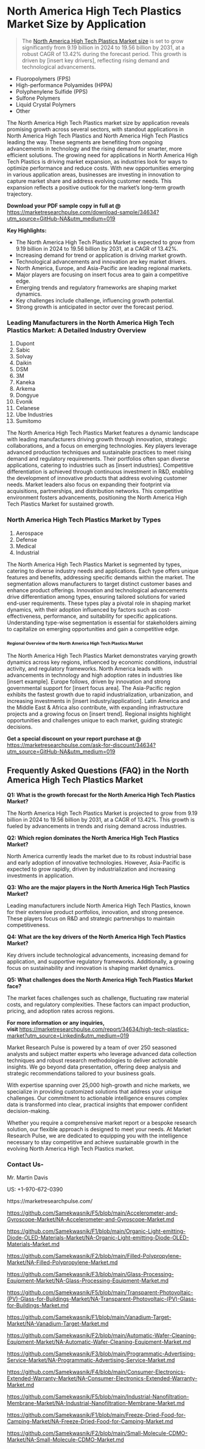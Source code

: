 <h1>North America High Tech Plastics Market&nbsp;Size by Application</h1><blockquote><p>The <a href="https://marketresearchpulse.com/download-sample/34634?utm_source=GitHub-NA&amp;utm_medium=019">North America High Tech Plastics Market size</a> is set to grow significantly from 9.19 billion in 2024 to 19.56 billion by 2031, at a robust CAGR of 13.42% during the forecast period. This growth is driven by [insert key drivers], reflecting rising demand and technological advancements.</p></blockquote><ul><li>Fluoropolymers (FPS)<li> High-performance Polyamides (HPPA)<li> Polyphenylene Sulfide (PPS)<li> Sulfone Polymers<li> Liquid Crystal Polymers<li> Other</li></ul><p>The North America High Tech Plastics market size by application reveals promising growth across several sectors, with standout applications in North America High Tech Plastics and North America High Tech Plastics leading the way. These segments are benefiting from ongoing advancements in technology and the rising demand for smarter, more efficient solutions. The growing need for applications in North America High Tech Plastics is driving market expansion, as industries look for ways to optimize performance and reduce costs. With new opportunities emerging in various application areas, businesses are investing in innovation to capture market share and address evolving customer needs. This expansion reflects a positive outlook for the market’s long-term growth trajectory.</p><p><strong>Download your PDF sample copy in full at @ </strong><a href="https://marketresearchpulse.com/download-sample/34634?utm_source=GitHub-NA&amp;utm_medium=019">https://marketresearchpulse.com/download-sample/34634?utm_source=GitHub-NA&amp;utm_medium=019</a></p><p><strong>Key Highlights: </strong></p><ul><li>The North America High Tech Plastics Market is expected to grow from 9.19 billion in 2024 to 19.56 billion by 2031, at a CAGR of 13.42%.</li><li>Increasing demand for trend or application is driving market growth.</li><li>Technological advancements and innovation are key market drivers.</li><li>North America, Europe, and Asia-Pacific are leading regional markets.</li><li>Major players are focusing on insert focus area to gain a competitive edge.</li><li>Emerging trends and regulatory frameworks are shaping market dynamics.</li><li>Key challenges include challenge, influencing growth potential.</li><li>Strong growth is anticipated in sector over the forecast period.</li></ul><h3>Leading Manufacturers in the North America High Tech Plastics Market: A Detailed Industry Overview</h3><ol><li>Dupont</li><li>Sabic</li><li>Solvay</li><li>Daikin</li><li>DSM</li><li>3M</li><li>Kaneka</li><li>Arkema</li><li>Dongyue</li><li>Evonik</li><li>Celanese</li><li>Ube Industries</li><li>Sumitomo</li></ol><div class="flex max-w-full flex-col flex-grow"><div class="min-h-8 text-message flex w-full flex-col items-end gap-2 whitespace-normal break-words [.text-message+&amp;]:mt-5" dir="auto" data-message-author-role="assistant" data-message-id="fd8432e4-4910-450d-b182-61b7bfb0a01f" data-message-model-slug="gpt-4o"><div class="flex w-full flex-col gap-1 empty:hidden first:pt-[3px]"><div class="markdown prose w-full break-words dark:prose-invert light"><p>The North America High Tech Plastics Market features a dynamic landscape with leading manufacturers driving growth through innovation, strategic collaborations, and a focus on emerging technologies. Key players leverage advanced production techniques and sustainable practices to meet rising demand and regulatory requirements. Their portfolios often span diverse applications, catering to industries such as [insert industries]. Competitive differentiation is achieved through continuous investment in R&amp;D, enabling the development of innovative products that address evolving customer needs. Market leaders also focus on expanding their footprint via acquisitions, partnerships, and distribution networks. This competitive environment fosters advancements, positioning the North America High Tech Plastics Market for sustained growth.</p></div></div></div></div><h3>North America High Tech Plastics Market by Types</h3><ol><li>Aerospace<li> Defense<li> Medical<li> Industrial</li></ol><div class="flex max-w-full flex-col flex-grow"><div class="min-h-8 text-message flex w-full flex-col items-end gap-2 whitespace-normal break-words [.text-message+&amp;]:mt-5" dir="auto" data-message-author-role="assistant" data-message-id="084470be-0bb7-4664-bddf-5156b4f41249" data-message-model-slug="gpt-4o-mini"><div class="flex w-full flex-col gap-1 empty:hidden first:pt-[3px]"><div class="markdown prose w-full break-words dark:prose-invert light"><p>The North America High Tech Plastics Market is segmented by types, catering to diverse industry needs and applications. Each type offers unique features and benefits, addressing specific demands within the market. The segmentation allows manufacturers to target distinct customer bases and enhance product offerings. Innovation and technological advancements drive differentiation among types, ensuring tailored solutions for varied end-user requirements. These types play a pivotal role in shaping market dynamics, with their adoption influenced by factors such as cost-effectiveness, performance, and suitability for specific applications. Understanding type-wise segmentation is essential for stakeholders aiming to capitalize on emerging opportunities and gain a competitive edge.</p></div></div></div></div><h3><span style="font-size: 11px;">Regional Overview of the North America High Tech Plastics Market</span></h3><div class="flex max-w-full flex-col flex-grow"><div class="min-h-8 text-message flex w-full flex-col items-end gap-2 whitespace-normal break-words [.text-message+&amp;]:mt-5" dir="auto" data-message-author-role="assistant" data-message-id="e9038762-ce64-4e30-91c9-9bd413514231" data-message-model-slug="gpt-4o-mini"><div class="flex w-full flex-col gap-1 empty:hidden first:pt-[3px]"><div class="markdown prose w-full break-words dark:prose-invert light"><p>The North America High Tech Plastics Market demonstrates varying growth dynamics across key regions, influenced by economic conditions, industrial activity, and regulatory frameworks. North America leads with advancements in technology and high adoption rates in industries like [insert example]. Europe follows, driven by innovation and strong governmental support for [insert focus area]. The Asia-Pacific region exhibits the fastest growth due to rapid industrialization, urbanization, and increasing investments in [insert industry/application]. Latin America and the Middle East &amp; Africa also contribute, with expanding infrastructure projects and a growing focus on [insert trend]. Regional insights highlight opportunities and challenges unique to each market, guiding strategic decisions.</p></div></div></div></div><p><strong>Get a special discount on your report purchase at @ </strong><a href="https://marketresearchpulse.com/ask-for-discount/34634?utm_source=GitHub-NA&amp;utm_medium=019">https://marketresearchpulse.com/ask-for-discount/34634?utm_source=GitHub-NA&amp;utm_medium=019</a></p><h2>Frequently Asked Questions (FAQ) in the North America High Tech Plastics Market</h2><p><strong>Q1: What is the growth forecast for the North America High Tech Plastics Market?</strong></p><p>The North America High Tech Plastics Market is projected to grow from 9.19 billion in 2024 to 19.56 billion by 2031, at a CAGR of 13.42%. This growth is fueled by advancements in trends and rising demand across industries.</p><p><strong>Q2: Which region dominates the North America High Tech Plastics Market?</strong></p><p>North America currently leads the market due to its robust industrial base and early adoption of innovative technologies. However, Asia-Pacific is expected to grow rapidly, driven by industrialization and increasing investments in application.</p><p><strong>Q3: Who are the major players in the North America High Tech Plastics Market?</strong></p><p>Leading manufacturers include North America High Tech Plastics, known for their extensive product portfolios, innovation, and strong presence. These players focus on R&amp;D and strategic partnerships to maintain competitiveness.</p><p><strong>Q4: What are the key drivers of the North America High Tech Plastics Market?</strong></p><p>Key drivers include technological advancements, increasing demand for application, and supportive regulatory frameworks. Additionally, a growing focus on sustainability and innovation is shaping market dynamics.</p><p><strong>Q5: What challenges does the North America High Tech Plastics Market face?</strong></p><p>The market faces challenges such as challenge, fluctuating raw material costs, and regulatory complexities. These factors can impact production, pricing, and adoption rates across regions.</p><p><strong>For more information or any inquiries, visit&nbsp;</strong><a href="https://marketresearchpulse.com/report/34634/high-tech-plastics-market?utm_source=Linkedin&utm_medium=019">https://marketresearchpulse.com/report/34634/high-tech-plastics-market?utm_source=Linkedin&utm_medium=019</a></p><p>Market Research Pulse is powered by a team of over 250 seasoned analysts and subject matter experts who leverage advanced data collection techniques and robust research methodologies to deliver actionable insights. We go beyond data presentation, offering deep analysis and strategic recommendations tailored to your business goals.</p><p>With expertise spanning over 25,000 high-growth and niche markets, we specialize in providing customized solutions that address your unique challenges. Our commitment to actionable intelligence ensures complex data is transformed into clear, practical insights that empower confident decision-making.</p><p>Whether you require a comprehensive market report or a bespoke research solution, our flexible approach is designed to meet your needs. At Market Research Pulse, we are dedicated to equipping you with the intelligence necessary to stay competitive and achieve sustainable growth in the evolving North America High Tech Plastics market.</p><h3><strong>Contact Us-</strong></h3><p>Mr. Martin Davis</p><p>US: +1-970-672-0390</p><p>https://marketresearchpulse.com/</p><p><a href="https://github.com/Samekwasnik/F5/blob/main/Accelerometer-and-Gyroscope-Market/NA-Accelerometer-and-Gyroscope-Market.md">https://github.com/Samekwasnik/F5/blob/main/Accelerometer-and-Gyroscope-Market/NA-Accelerometer-and-Gyroscope-Market.md</a></p><p><a href="https://github.com/Samekwasnik/F1/blob/main/Organic-Light-emitting-Diode-OLED-Materials-Market/NA-Organic-Light-emitting-Diode-OLED-Materials-Market.md">https://github.com/Samekwasnik/F1/blob/main/Organic-Light-emitting-Diode-OLED-Materials-Market/NA-Organic-Light-emitting-Diode-OLED-Materials-Market.md</a></p><p><a href="https://github.com/Samekwasnik/F2/blob/main/Filled-Polypropylene-Market/NA-Filled-Polypropylene-Market.md">https://github.com/Samekwasnik/F2/blob/main/Filled-Polypropylene-Market/NA-Filled-Polypropylene-Market.md</a></p><p><a href="https://github.com/Samekwasnik/F3/blob/main/Glass-Processing-Equipment-Market/NA-Glass-Processing-Equipment-Market.md">https://github.com/Samekwasnik/F3/blob/main/Glass-Processing-Equipment-Market/NA-Glass-Processing-Equipment-Market.md</a></p><p><a href="https://github.com/Samekwasnik/F5/blob/main/Transparent-Photovoltaic-(PV)-Glass-for-Buildings-Market/NA-Transparent-Photovoltaic-(PV)-Glass-for-Buildings-Market.md">https://github.com/Samekwasnik/F5/blob/main/Transparent-Photovoltaic-(PV)-Glass-for-Buildings-Market/NA-Transparent-Photovoltaic-(PV)-Glass-for-Buildings-Market.md</a></p><p><a href="https://github.com/Samekwasnik/F1/blob/main/Vanadium-Target-Market/NA-Vanadium-Target-Market.md">https://github.com/Samekwasnik/F1/blob/main/Vanadium-Target-Market/NA-Vanadium-Target-Market.md</a></p><p><a href="https://github.com/Samekwasnik/F2/blob/main/Automatic-Wafer-Cleaning-Equipment-Market/NA-Automatic-Wafer-Cleaning-Equipment-Market.md">https://github.com/Samekwasnik/F2/blob/main/Automatic-Wafer-Cleaning-Equipment-Market/NA-Automatic-Wafer-Cleaning-Equipment-Market.md</a></p><p><a href="https://github.com/Samekwasnik/F3/blob/main/Programmatic-Advertising-Service-Market/NA-Programmatic-Advertising-Service-Market.md">https://github.com/Samekwasnik/F3/blob/main/Programmatic-Advertising-Service-Market/NA-Programmatic-Advertising-Service-Market.md</a></p><p><a href="https://github.com/Samekwasnik/F4/blob/main/Consumer-Electronics-Extended-Warranty-Market/NA-Consumer-Electronics-Extended-Warranty-Market.md">https://github.com/Samekwasnik/F4/blob/main/Consumer-Electronics-Extended-Warranty-Market/NA-Consumer-Electronics-Extended-Warranty-Market.md</a></p><p><a href="https://github.com/Samekwasnik/F5/blob/main/Industrial-Nanofiltration-Membrane-Market/NA-Industrial-Nanofiltration-Membrane-Market.md">https://github.com/Samekwasnik/F5/blob/main/Industrial-Nanofiltration-Membrane-Market/NA-Industrial-Nanofiltration-Membrane-Market.md</a></p><p><a href="https://github.com/Samekwasnik/F1/blob/main/Freeze-Dried-Food-for-Camping-Market/NA-Freeze-Dried-Food-for-Camping-Market.md">https://github.com/Samekwasnik/F1/blob/main/Freeze-Dried-Food-for-Camping-Market/NA-Freeze-Dried-Food-for-Camping-Market.md</a></p><p><a href="https://github.com/Samekwasnik/F2/blob/main/Small-Molecule-CDMO-Market/NA-Small-Molecule-CDMO-Market.md">https://github.com/Samekwasnik/F2/blob/main/Small-Molecule-CDMO-Market/NA-Small-Molecule-CDMO-Market.md</a></p>
